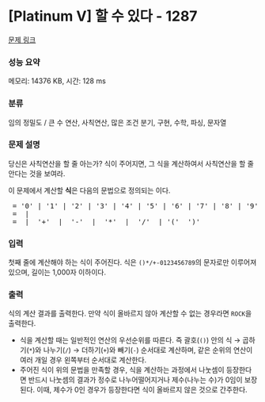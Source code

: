 # [Platinum V] 할 수 있다 - 1287 

[문제 링크](https://www.acmicpc.net/problem/1287) 

### 성능 요약

메모리: 14376 KB, 시간: 128 ms

### 분류

임의 정밀도 / 큰 수 연산, 사칙연산, 많은 조건 분기, 구현, 수학, 파싱, 문자열

### 문제 설명

<p>당신은 사칙연산을 할 줄 아는가? 식이 주어지면, 그 식을 계산하여서 사칙연산을 할 줄 안다는 것을 보여라.</p>

<p>이 문제에서 계산할 <strong>식</strong>은 다음의 문법으로 정의되는 <code><expr></code>이다.</p>

<pre><digit> = '0' | '1' | '2' | '3' | '4' | '5' | '6' | '7' | '8' | '9'
<number> = <digit> | <number> <digit>
<expr> = <number> | <expr> '+' <expr> | <expr> '-' <expr> | <expr> '*' <expr> | <expr> '/' <expr> | '(' <expr> ')'
</pre>

### 입력 

 <p>첫째 줄에 계산해야 하는 식이 주어진다. 식은 <code>()*/+-0123456789</code>의 문자로만 이루어져 있으며, 길이는 1,000자 이하이다.</p>

### 출력 

 <p>식의 계산 결과를 출력한다. 만약 식이 올바르지 않아 계산할 수 없는 경우라면 <code>ROCK</code>을 출력한다.</p>

<ul>
	<li>식을 계산할 때는 일반적인 연산의 우선순위를 따른다. 즉 괄호(<code>()</code>) 안의 식 → 곱하기(<code>*</code>)와 나누기(<code>/</code>) → 더하기(<code>+</code>)와 빼기(<code>-</code>) 순서대로 계산하며, 같은 순위의 연산이 여러 개일 경우 왼쪽부터 순서대로 계산한다.</li>
	<li>주어진 식이 위의 문법을 만족할 경우, 식을 계산하는 과정에서 나눗셈이 등장한다면 반드시 나눗셈의 결과가 정수로 나누어떨어지거나 제수(나누는 수)가 0임이 보장된다. 이때, 제수가 0인 경우가 등장한다면 식이 올바르지 않은 것으로 간주한다.</li>
</ul>

